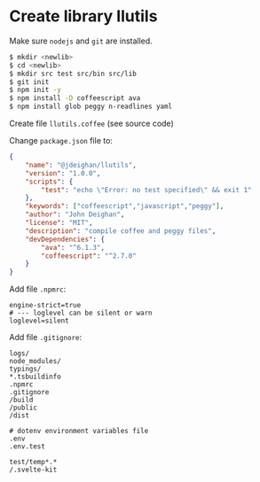 Create library llutils
======================

Make sure `nodejs` and `git` are installed.

```bash
$ mkdir <newlib>
$ cd <newlib>
$ mkdir src test src/bin src/lib
$ git init
$ npm init -y
$ npm install -D coffeescript ava
$ npm install glob peggy n-readlines yaml
```

Create file `llutils.coffee` (see source code)

Change `package.json` file to:

```json
{
	"name": "@jdeighan/llutils",
	"version": "1.0.0",
	"scripts": {
		"test": "echo \"Error: no test specified\" && exit 1"
	},
	"keywords": ["coffeescript","javascript","peggy"],
	"author": "John Deighan",
	"license": "MIT",
	"description": "compile coffee and peggy files",
	"devDependencies": {
		"ava": "^6.1.3",
		"coffeescript": "^2.7.0"
	}
}
```

Add file `.npmrc`:

```text
engine-strict=true
# --- loglevel can be silent or warn
loglevel=silent
```

Add file `.gitignore`:

```text
logs/
node_modules/
typings/
*.tsbuildinfo
.npmrc
.gitignore
/build
/public
/dist

# dotenv environment variables file
.env
.env.test

test/temp*.*
/.svelte-kit
```

